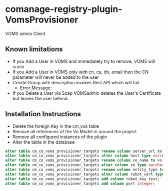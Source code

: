 # comanage-registry-plugin-VomsProvisioner
VOMS admin Client


## Known limitations
- If you Add a User in VOMS and immediately try to remove, VOMS will crash
- If you Add a User in VOMS only with cn, ca, dn, email then the CN parameter will never be added to the user
- Create Group with description invokes Rest API which will fail
  - Error Message:
- If you Delete a User via Soap VOMSadmin deletes the User's Certificate but leaves the user behind.

## Installation Instructions
- Delete the foreign Key in the cm_vos table
- Remove all references of the Vo Model in around the project
- Remove all configured instances of the plugin
- Alter the table in the database
```sql
alter table cm_co_voms_provisioner_targets rename column server_url to host;
alter table cm_co_voms_provisioner_targets alter column host type varchar(256);
alter table cm_co_voms_provisioner_targets rename column vo_name to vo;
alter table cm_co_voms_provisioner_targets alter column vo type varchar(96);
alter table cm_co_voms_provisioner_targets rename column entity_type to robot_cert;
alter table cm_co_voms_provisioner_targets alter column robot_cert type text;
alter table cm_co_voms_provisioner_targets add column robot_key text;
alter table cm_co_voms_provisioner_targets add column port integer;
```